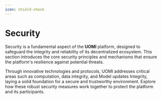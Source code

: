 ```yaml
---
icon: shield-check
---
```


# Security

Security is a fundamental aspect of the **UOMI** platform, designed to safeguard the integrity and reliability of its decentralized ecosystem. This section introduces the core security principles and mechanisms that ensure the platform's resilience against potential threats.

Through innovative technologies and protocols, UOMI addresses critical areas such as computation, data integrity, and Model updates Integrity, laying a solid foundation for a secure and trustworthy environment. Explore how these robust security measures work together to protect the platform and its participants.
